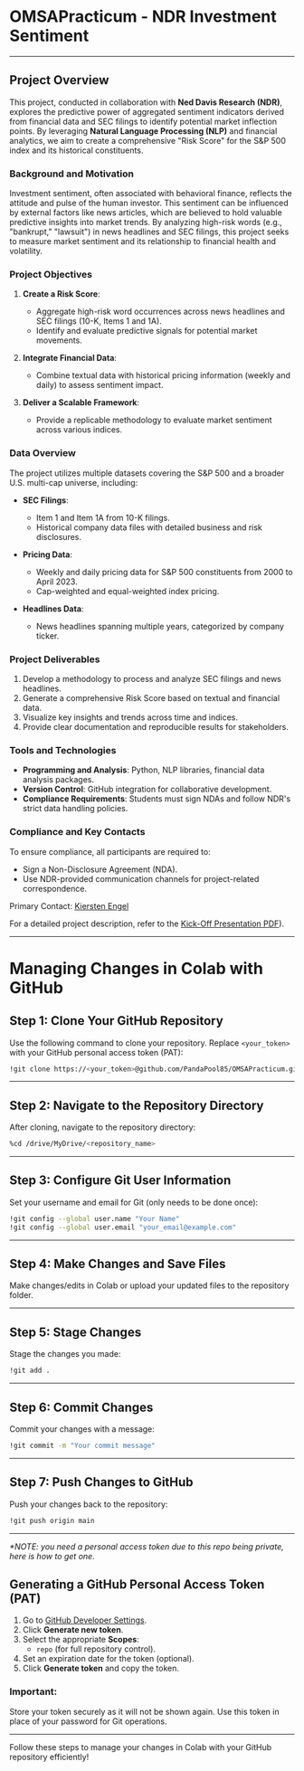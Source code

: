 # OMSAPracticum - NDR Investment Sentiment

---

## Project Overview

This project, conducted in collaboration with **Ned Davis Research (NDR)**, explores the predictive power of aggregated sentiment indicators derived from financial data and SEC filings to identify potential market inflection points. By leveraging **Natural Language Processing (NLP)** and financial analytics, we aim to create a comprehensive "Risk Score" for the S&P 500 index and its historical constituents.

### Background and Motivation

Investment sentiment, often associated with behavioral finance, reflects the attitude and pulse of the human investor. This sentiment can be influenced by external factors like news articles, which are believed to hold valuable predictive insights into market trends. By analyzing high-risk words (e.g., "bankrupt," "lawsuit") in news headlines and SEC filings, this project seeks to measure market sentiment and its relationship to financial health and volatility.

### Project Objectives

1. **Create a Risk Score**:
   - Aggregate high-risk word occurrences across news headlines and SEC filings (10-K, Items 1 and 1A).
   - Identify and evaluate predictive signals for potential market movements.

2. **Integrate Financial Data**:
   - Combine textual data with historical pricing information (weekly and daily) to assess sentiment impact.

3. **Deliver a Scalable Framework**:
   - Provide a replicable methodology to evaluate market sentiment across various indices.

### Data Overview

The project utilizes multiple datasets covering the S&P 500 and a broader U.S. multi-cap universe, including:

- **SEC Filings**:
  - Item 1 and Item 1A from 10-K filings.
  - Historical company data files with detailed business and risk disclosures.

- **Pricing Data**:
  - Weekly and daily pricing data for S&P 500 constituents from 2000 to April 2023.
  - Cap-weighted and equal-weighted index pricing.

- **Headlines Data**:
  - News headlines spanning multiple years, categorized by company ticker.

### Project Deliverables

1. Develop a methodology to process and analyze SEC filings and news headlines.
2. Generate a comprehensive Risk Score based on textual and financial data.
3. Visualize key insights and trends across time and indices.
4. Provide clear documentation and reproducible results for stakeholders.

### Tools and Technologies

- **Programming and Analysis**: Python, NLP libraries, financial data analysis packages.
- **Version Control**: GitHub integration for collaborative development.
- **Compliance Requirements**: Students must sign NDAs and follow NDR's strict data handling policies.

### Compliance and Key Contacts

To ensure compliance, all participants are required to:
- Sign a Non-Disclosure Agreement (NDA).
- Use NDR-provided communication channels for project-related correspondence.
  
Primary Contact: [Kiersten Engel](mailto:Kiersten.engel@ndr.com)

For a detailed project description, refer to the [Kick-Off Presentation PDF](https://github.com/PandaPool85/OMSAPracticum/blob/main/Ga%20Tech%20Spring%2025%20Kick%20Off.pdf)).

---

# Managing Changes in Colab with GitHub

## Step 1: Clone Your GitHub Repository
Use the following command to clone your repository. Replace `<your_token>` with your GitHub personal access token (PAT):

```bash
!git clone https://<your_token>@github.com/PandaPool85/OMSAPracticum.git
```
---

## Step 2: Navigate to the Repository Directory
After cloning, navigate to the repository directory:
```bash
%cd /drive/MyDrive/<repository_name>
```
---

## Step 3: Configure Git User Information
Set your username and email for Git (only needs to be done once):
```bash
!git config --global user.name "Your Name"
!git config --global user.email "your_email@example.com"
```

---

## Step 4: Make Changes and Save Files
Make changes/edits in Colab or upload your updated files to the repository folder.

---

## Step 5: Stage Changes
Stage the changes you made:
```bash
!git add .
```

---

## Step 6: Commit Changes
Commit your changes with a message:
```bash
!git commit -m "Your commit message"
```

---

## Step 7: Push Changes to GitHub
Push your changes back to the repository:
```bash
!git push origin main
```
---
_*NOTE: you need a personal access token due to this repo being private, here is how to get one._

## Generating a GitHub Personal Access Token (PAT)

1. Go to [GitHub Developer Settings](https://github.com/settings/tokens).
2. Click **Generate new token**.
3. Select the appropriate **Scopes**:
   - `repo` (for full repository control).
4. Set an expiration date for the token (optional).
5. Click **Generate token** and copy the token. 

### Important:
Store your token securely as it will not be shown again. Use this token in place of your password for Git operations.

---

Follow these steps to manage your changes in Colab with your GitHub repository efficiently!
